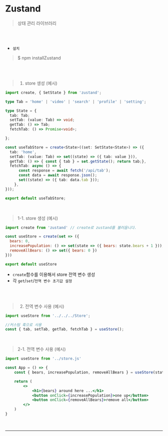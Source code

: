 # Zustand

> 상태 관리 라이브러리


<br />
<br />

- `설치`
> $ npm installZustand

<br />
<br />

> 1. store 생성 (예시)
```ts
import create, { SetState } from 'zustand';

type Tab = 'home' | 'video' | 'search' | 'profile' | 'setting';

type State = {
  tab: Tab;
  setTab: (value: Tab) => void;
  getTab: () => Tab;
  fetchTab: () => Promise<void>;

};

const useTabStore = create<State>((set: SetState<State>) => ({
  tab: 'home',
  setTab: (value: Tab) => set((state) => ({ tab: value })), 
  getTab: () => { const { tab } = set.getState(); return tab;}, 
  fetchTab: async () => {
      const response = await fetch('/api/tab');
      const data = await response.json();
      set((state) => ({ tab: data.tab }));
    },
}));

export default useTabStore;
```

<br />

> 1-1. store 생성 (예시)

```js
import create from 'zustand' // create로 zustand를 불러옵니다.

const useStore = create(set => ({
  bears: 0,
  increasePopulation: () => set(state => ({ bears: state.bears + 1 })),
  removeAllBears: () => set({ bears: 0 })
}))

export default useStore
```

- `create`함수를 이용해서 store 전역 변수 생성
- 각 `get`/`set`/`전역 변수 초기값 설정`

<br />
<br />

> 2. 전역 변수 사용 (예시)

```ts
import useStore from '../../../Store';

//커스텀 훅으로 사용
const { tab, setTab, getTab, fetchTab } = useStore();
```

<br />

> 2-1. 전역 변수 사용 (예시)

```jsx
import useStore from '../store.js'

const App = () => {
    const { bears, increasePopulation, removeAllBears } = useStore(state => state)

    return (
        <>
            <h1>{bears} around here ...</h1>
            <button onClick={increasePopulation}>one up</button>
            <button onClick={removeAllBears}>remove all</button>
        </>
    )
}
```

<br />

---
